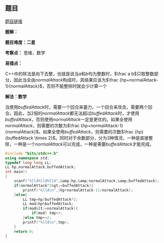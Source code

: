 ## 题目
[题目链接](https://www.nowcoder.com/practice/17a083854661490e85e5bb6c4b26e546?tpId=182&tqId=353476&sourceUrl=/exam/oj&channenl=wgithub&fromPut=wgithub)

**题解：**

**题目难度：二星**

**考察点：** 思维，数学

**易错点：**

C++中的除法是向下去整，也就是说当$a$和$b$均为整数时，$\frac a b$只取整数部分，因此当全由$normalAttack$构成时，其结果应该为$\frac {hp+normalAttack-1}{normalAttack}$，否则不能整除时就会少计算一个

**解法：数学**

当使用$buffedAttack$时，需要一个回合来蓄力，一个回合来攻击，需要两个回合。因此，当$2$倍的$normalAttack$都无法超过$buffedAttack$时，才使用$buffedAttack$，否则使用$normalAttack$一定是更优的。如果全使用$normalAttack$，则需要的次数为$\frac {hp+normalAttack-1}{normalAttack}$。如果全使用$buffedAttack$，则需要的次数$\frac {hp}{buffedAttack \times 2}$。同时对于余数部分，分为3种情况，一种是直接整除，一种是一个$normalAttack$可以完成，一种是需要$buffedAttack$才能完成。

```cpp
#include "bits/stdc++.h"
using namespace std;
typedef long long LL;
LL hp,normalAttack,buffedAttack;
int main()
{
    scanf("%lld%lld%lld",&amp;hp,&amp;normalAttack,&amp;buffedAttack);
    if(normalAttack*2&gt;=buffedAttack){
        printf("%lld\n",(hp+normalAttack-1)/normalAttack);
    }else{
        LL tmp=hp/buffedAttack*2;
        LL mod=hp%buffedAttack;
        if(mod&lt;=normalAttack){
            if(mod) tmp++;
        }else tmp+=2;
        printf("%lld\n",tmp);
    }
    return 0;
}
```

